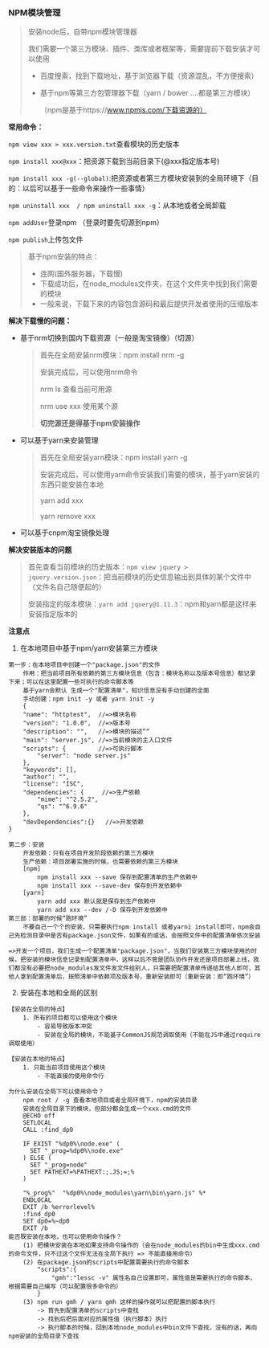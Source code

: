 ### NPM模块管理

> 安装node后，自带npm模块管理器
>
> 我们需要一个第三方模块、插件、类库或者框架等，需要提前下载安装才可以使用
>
> - 百度搜索，找到下载地址，基于浏览器下载（资源混乱，不方便搜索）
>
> - 基于npm等第三方包管理器下载（yarn / bower ....都是第三方模块）
>
>   （npm是基于https://www.npmjs.com/下载资源的）

**常用命令：**

`npm view xxx > xxx.version.txt`查看模块的历史版本

`npm install xxx@xxx`：把资源下载到当前目录下(@xxx指定版本号)

`npm install xxx -g(--global)`:把资源或者第三方模块安装到的全局环境下（目的：以后可以基于一些命令来操作一些事情）

`npm uninstall xxx  / npm uninstall xxx -g`：从本地或者全局卸载

`npm addUser`登录npm （登录时要先切源到npm）

`npm publish`上传包文件

> 基于npm安装的特点：
>
> - 连网(国外服务器，下载慢)
> - 下载成功后，在node_modules文件夹，在这个文件夹中找到我们需要的模块
> - 一般来说，下载下来的内容包含源码和最后提供开发者使用的压缩版本

**解决下载慢的问题：**

- 基于nrm切换到国内下载资源（一般是淘宝镜像）（切源）

  > 首先在全局安装nrm模块：npm install nrm -g
  >
  > 安装完成后，可以使用nrm命令
  >
  > nrm ls 查看当前可用源
  >
  > nrm use xxx 使用某个源
  >
  > **切完源还是得基于npm安装操作**

- 可以基于yarn来安装管理

  > 首先在全局安装yarn模块：npm install yarn -g 
  >
  > 安装完成后，可以使用yarn命令安装我们需要的模块，基于yarn安装的东西只能安装在本地
  >
  > yarn add xxx 
  >
  > yarn remove xxx

- 可以基于cnpm淘宝镜像处理

**解决安装版本的问题**

> 首先查看当前模块的历史版本：`npm view jquery > jquery.version.json`：把当前模块的历史信息输出到具体的某个文件中（文件名自己随便起的）
>
> 安装指定的版本模块：`yarn add jquery@1.11.3`：npm和yarn都是这样来安装指定版本的

**注意点**

1. 在本地项目中基于npm/yarn安装第三方模块

```
第一步：在本地项目中创建一个"package.json"的文件
	作用：把当前项目所有依赖的第三方模块信息（包含：模块名称以及版本号信息）都记录下来；可以在这里配置一些可执行的命令脚本等
	基于yarn会默认 生成一个"配置清单"，知识信息没有手动创建的全面
	手动创建：npm init -y 或者 yarn init -y
	{
    "name": "httptest",  //=>模块名称
    "version": "1.0.0",  //=>版本号
    "description": "",   //=>模块的描述”“
    "main": "server.js", //=>当前模块的主入口文件
    "scripts": {         //=>可执行脚本
        "server": "node server.js"
    },
    "keywords": [],      
    "author": "",
    "license": "ISC",
    "dependencies": {     //=>生产依赖
        "mime": "^2.5.2",
        "qs": "^6.9.6"
    },
    "devDependencies":{}   //=>开发依赖
}

第二步：安装
	开发依赖：只有在项目开发阶段依赖的第三方模块
	生产依赖：项目部署实施的时候，也需要依赖的第三方模块
	[npm]
		npm install xxx --save 保存到配置清单的生产依赖中
		npm install xxx --save-dev 保存到开发依赖中
	[yarn]
		yarn add xxx 默认就是保存到生产依赖中
		yarn add xxx --dev /-D 保存到开发依赖中
第三部：部署的时候“跑环境”
	不要自己一个个的安装，只需要执行npm install 或者yarni install即可，npm会自己先检测目录中是否有package.json文件，如果有的或话，会按照文件中的配置清单依次安装

=>开发一个项目，我们生成一个配置清单"package.json"，当我们安装第三方模块使用的时候，把安装的模块信息记录到配置清单中，这样以后不管是团队协作开发还是项目部署上线，我们都没有必要把node_modules发文件发文件给别人，只需要把配置清单传递给其他人即可，其他人拿到配置清单后，按照清单中依赖项及版本号，重新安装即可（重新安装：即“跑环境”）
```

2. 安装在本地和全局的区别

```
【安装在全局的特点】
	1. 所有的项目都可以使用这个模块
		- 容易导致版本冲突
		- 安装在全局的模块，不能基于CommonJS规范调取使用（不能在JS中通过require调取使用）
	
【安装在本地的特点】
	1. 只能当前项目使用这个模块
		- 不能直接的使用命令行
		
为什么安装在全局下可以使用命令？
	npm root / -g 查看本地项目或者全局环境下，npm的安装目录
	安装在全局目录下的模块，但部分都会生成一个xxx.cmd的文件
    @ECHO off
    SETLOCAL
    CALL :find_dp0

    IF EXIST "%dp0%\node.exe" (
      SET "_prog=%dp0%\node.exe"
    ) ELSE (
      SET "_prog=node"
      SET PATHEXT=%PATHEXT:;.JS;=;%
    )

    "%_prog%"  "%dp0%\node_modules\yarn\bin\yarn.js" %*
    ENDLOCAL
    EXIT /b %errorlevel%
    :find_dp0
    SET dp0=%~dp0
    EXIT /b
能否既安装在本地，也可以使用命令操作？
	(1) 把模块安装在本地如果支持命令操作的（会在node_modules的bin中生成xxx.cmd的命令文件，只不过这个文件无法在全局下执行 => 不能直接用命令）
	(2) 在package.json的scripts中配置需要执行的命令脚本
		"scripts":{
			"gmh":"lessc -v" 属性名自己设置即可，属性值是需要执行的命令脚本，根据需要自己编写（可以配置很多命令的）
		}
	(3) npm run gmh / yarn gmh 这样的操作就可以把配置的脚本执行
		-> 首先到配置清单的scripts中查找
		-> 找到后把后面对应的属性值（执行脚本）执行
		-> 执行脚本的时候，回到本地node_modules中bin文件下查找，没有的话，再向npm安装的全局目录下查找
```

